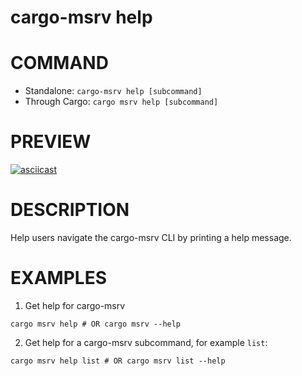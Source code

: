 # cargo-msrv help

# COMMAND

* Standalone: `cargo-msrv help [subcommand]`
* Through Cargo: `cargo msrv help [subcommand]`

# PREVIEW

[![asciicast](https://asciinema.org/a/lBKWtUonNo4lP9f5ecQHh36ss.svg)](https://asciinema.org/a/lBKWtUonNo4lP9f5ecQHh36ss)

# DESCRIPTION

Help users navigate the cargo-msrv CLI by printing a help message.

<!-- # OPTIONS -->

# EXAMPLES

1. Get help for cargo-msrv

```shell
cargo msrv help # OR cargo msrv --help
```

2. Get help for a cargo-msrv subcommand, for example `list`:

```shell
cargo msrv help list # OR cargo msrv list --help
```